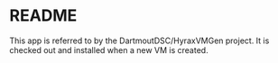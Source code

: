 # README

This app is referred to by the DartmoutDSC/HyraxVMGen project.   It is checked out and installed when a new VM is created.


